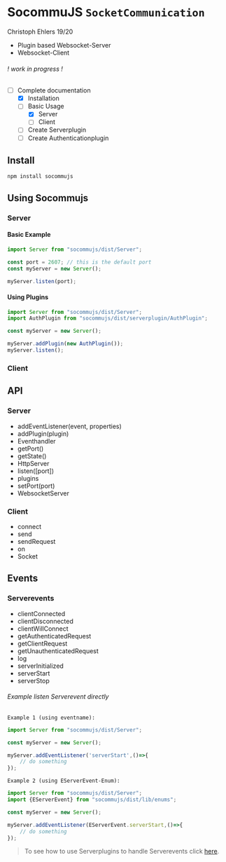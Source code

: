# SocommuJS `SocketCommunication` 
Christoph Ehlers 19/20
- Plugin based Websocket-Server
- Websocket-Client

###### ! work in progress !
- [ ] Complete documentation
    - [X] Installation
    - [ ] Basic Usage
        - [X] Server  
        - [ ] Client  
    - [ ] Create Serverplugin
    - [ ] Create Authenticationplugin
    
## Install
```shell script
npm install socommujs
```

## Using Socommujs

### Server

#### Basic Example
```javascript
import Server from "socommujs/dist/Server";

const port = 2607; // this is the default port
const myServer = new Server();

myServer.listen(port);
``` 

#### Using Plugins
```javascript
import Server from "socommujs/dist/Server";    
import AuthPlugin from "socommujs/dist/serverplugin/AuthPlugin";

const myServer = new Server();

myServer.addPlugin(new AuthPlugin());
myServer.listen();
```

### Client

## API

### Server 
- addEventListener(event, properties)
- addPlugin(plugin)
- Eventhandler
- getPort()
- getState()
- HttpServer
- listen([port])
- plugins
- setPort(port)
- WebsocketServer

### Client
- connect
- send
- sendRequest
- on
- Socket

## Events

### Serverevents
- clientConnected
- clientDisconnected
- clientWillConnect
- getAuthenticatedRequest
- getClientRequest
- getUnauthenticatedRequest
- log
- serverInitialized
- serverStart
- serverStop

###### Example listen Serverevent directly 
`Example 1 (using eventname):` 
```javascript
import Server from "socommujs/dist/Server";

const myServer = new Server();

myServer.addEventListener('serverStart',()=>{
    // do something
});
```
`Example 2 (using EServerEvent-Enum):`
```javascript
import Server from "socommujs/dist/Server";
import {EServerEvent} from "socommujs/dist/lib/enums";

const myServer = new Server();

myServer.addEventListener(EServerEvent.serverStart,()=>{
    // do something
});
```

> To see how to use Serverplugins to handle Serverevents click [here](https://github.com/cEhlers88/socommujs/blob/Documentation/Serverplugin.md#handle-serverevents).
